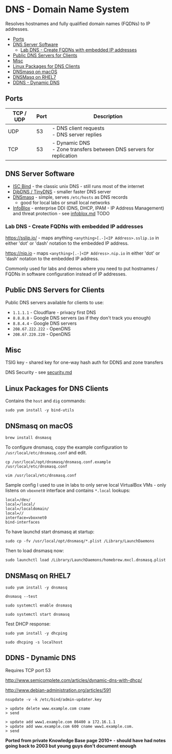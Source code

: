 # DNS - Domain Name System

Resolves hostnames and fully qualified domain names (FQDNs) to IP addresses.

<!-- INDEX_START -->

- [Ports](#ports)
- [DNS Server Software](#dns-server-software)
  - [Lab DNS - Create FQDNs with embedded IP addresses](#lab-dns---create-fqdns-with-embedded-ip-addresses)
- [Public DNS Servers for Clients](#public-dns-servers-for-clients)
- [Misc](#misc)
- [Linux Packages for DNS Clients](#linux-packages-for-dns-clients)
- [DNSmasq on macOS](#dnsmasq-on-macos)
- [DNSMasq on RHEL7](#dnsmasq-on-rhel7)
- [DDNS - Dynamic DNS](#ddns---dynamic-dns)

<!-- INDEX_END -->

## Ports

| TCP / UDP | Port | Description                                                            |
| --------- | ---- |------------------------------------------------------------------------|
| UDP       | 53   | - DNS client requests<br/>- DNS server replies                         |
| TCP       | 53   | - Dynamic DNS<br/>- Zone transfers between DNS servers for replication |

## DNS Server Software

- [ISC Bind](https://www.isc.org/bind/) - the classic unix DNS - still runs most of the internet
- [DjbDNS / TinyDNS](https://cr.yp.to/djbdns.html) - smaller faster DNS server
- [DNSmasq](https://thekelleys.org.uk/dnsmasq/doc.html) - simple, serves `/etc/hosts` as DNS records
  - good for local labs or small local networks
- [InfoBlox](https://www.infoblox.com/) - enterprise DDI (DNS, DHCP, IPAM - IP Address Management) and threat protection - see [infoblox.md](infoblox.md) TODO

### Lab DNS - Create FQDNs with embedded IP addresses

<https://sslip.io/> - maps anything `<anything>[.-]<IP Address>.sslip.io` in either 'dot' or 'dash' notation to the embedded IP address.

<https://nip.io> - maps `<anything>[.-]<IP Address>.nip.io` in either 'dot' or 'dash' notation to the embedded IP address.

Commonly used for labs and demos where you need to put hostnames / FQDNs in software configuration instead of IP addresses.

## Public DNS Servers for Clients

Public DNS servers available for clients to use:

- `1.1.1.1` - Cloudflare - privacy first DNS
- `8.8.8.8` - Google DNS servers (as if they don't track you enough)
- `8.8.4.4` - Google DNS servers
- `208.67.222.222` - OpenDNS
- `208.67.220.220` - OpenDNS

## Misc

TSIG key - shared key for one-way hash auth for DDNS and zone transfers

DNS Security - see [security.md](security.md)

## Linux Packages for DNS Clients

Contains the `host` and `dig` commands:

```shell
sudo yum install -y bind-utils
```

## DNSmasq on macOS

```shell
brew install dnsmasq
```

To configure dnsmasq, copy the example configuration to `/usr/local/etc/dnsmasq.conf`
and edit.

```shell
cp /usr/local/opt/dnsmasq/dnsmasq.conf.example /usr/local/etc/dnsmasq.conf
```

```shell
vim /usr/local/etc/dnsmasq.conf
```

Sample config I used to use in labs to only serve local VirtualBox VMs -
only listens on `vboxnet0` interface and contains `*.local` lookups:

```
local=/dev/
local=/local/
local=/localdomain/
local=//
interface=vboxnet0
bind-interfaces
```

To have launchd start dnsmasq at startup:

```shell
sudo cp -fv /usr/local/opt/dnsmasq/*.plist /Library/LaunchDaemons
```

Then to load dnsmasq now:

```shell
sudo launchctl load /Library/LaunchDaemons/homebrew.mxcl.dnsmasq.plist
```

## DNSMasq on RHEL7

```shell
sudo yum install -y dnsmasq
```

```shell
dnsmasq --test
```

```shell
sudo systemctl enable dnsmasq
```

```shell
sudo systemctl start dnsmasq
```

Test DHCP response:

```shell
sudo yum install -y dhcping
```

```shell
sudo dhcping -s localhost
```

## DDNS - Dynamic DNS

Requires TCP port 53

<http://www.semicomplete.com/articles/dynamic-dns-with-dhcp/>

<http://www.debian-administration.org/articles/591>

```shell
nsupdate -v -k /etc/bind/admin-updater.key
```

```shell
> update delete www.example.com cname
> send

> update add www1.example.com 86400 a 172.16.1.1
> update add www.example.com 600 cname www1.example.com.
> send
```

**Ported from private Knowledge Base page 2010+ - should have had notes going back to 2003 but young guys don't document enough**
